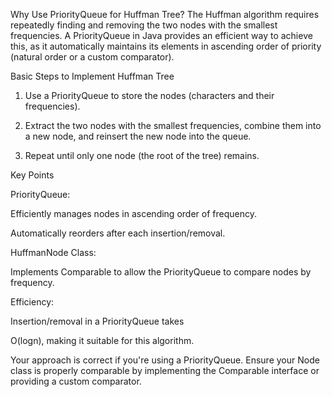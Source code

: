 Why Use PriorityQueue for Huffman Tree?
The Huffman algorithm requires repeatedly finding and removing the two nodes with the smallest frequencies.
A PriorityQueue in Java provides an efficient way to achieve this, as it automatically maintains its elements in ascending order of priority (natural order or a custom comparator).

Basic Steps to Implement Huffman Tree
1. Use a PriorityQueue to store the nodes (characters and their frequencies).
   
2. Extract the two nodes with the smallest frequencies, combine them into a new node, and reinsert the new node into the queue.

3. Repeat until only one node (the root of the tree) remains.
   
Key Points

PriorityQueue:

Efficiently manages nodes in ascending order of frequency.

Automatically reorders after each insertion/removal.

HuffmanNode Class:

Implements Comparable to allow the PriorityQueue to compare nodes by frequency.

Efficiency:

Insertion/removal in a PriorityQueue takes 

O(logn), making it suitable for this algorithm.

Your approach is correct if you're using a PriorityQueue. Ensure your Node class is properly comparable by implementing the Comparable interface or providing a custom comparator.
